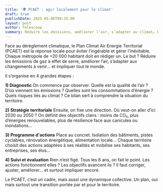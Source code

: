 ```yaml
---
title: '🌍 PCAET : agir localement pour le climat'
draft: true
publishDate: 2025-05-06T09:35:00
layout: post
author: Telescoop
summary: Réduire les émissions, améliorer l’air, s’adapter au climat… Le Plan Climat Air Energie Territorial (PCAET), c’est le plan d’action local pour éviter l'ingérable et gérer l'inévitable
---
```

Face au dérèglement climatique, le  Plan Climat Air Energie Territorial (PCAET) est la réponse locale pour éviter l’ingérable et gérer l’inévitable.
 Chaque métropole de +20 000 habitant doit en rédiger un. Le but ? Réduire les émissions de gaz à effet de serre, améliorer l’air, s’adapter aux changements à venir... et impliquer tout le monde.

Il s’organise en 4 grandes étapes :

**1) Diagnostic&#32;** On commence par observer. Quelle est la qualité de l’air ? D’où viennent les émissions ? Quelles sont les consommations d’énergie ? Quels risques liés au climat ? Ce bilan sert à comprendre la situation du territoire.

**2) Stratégie territoriale** Ensuite, on fixe une direction. Où veut-on aller d’ici 2030 ou 2050 ? On définit des objectifs clairs : moins de CO₂, plus d’énergies renouvelables, plus de résilience face aux canicules ou inondations...

**3) Programme d'actions** Place au concret. Isolation des bâtiments, pistes cyclables, rénovation énergétique, alimentation locale... Chaque territoire choisit des actions adaptées à ses réalités et mobilise ses habitants, ses entreprises, ses élus...

**4) Suivi et évaluation** Rien n’est figé. Tous les 6 ans, on fait le point. Les actions fonctionnent elles ? Les objectifs avancent ils ? Il faut corriger, ajuster, améliorer... et surtout impliquer encore.

Le PCAET, c’est un cadre, mais aussi une dynamique collective. Un plan, oui mais surtout une transition portée par et pour le territoire.
